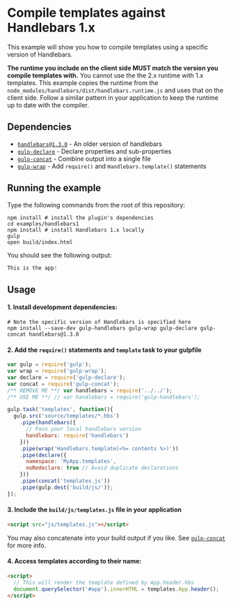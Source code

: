 # Compile templates against Handlebars 1.x

This example will show you how to compile templates using a specific version of Handlebars.

**The runtime you include on the client side MUST match the version you compile templates with.** You cannot use the the 2.x runtime with 1.x templates. This example copies the runtime from the `node_modules/handlebars/dist/handlebars.runtime.js` and uses that on the client side. Follow a similar pattern in your application to keep the runtime up to date with the compiler.

## Dependencies

* [`handlebars@1.3.0`](https://www.npmjs.org/package/gulp-define-module) - An older version of handlebars
* [`gulp-declare`](https://www.npmjs.org/package/gulp-declare) - Declare properties and sub-properties
* [`gulp-concat`](https://www.npmjs.org/package/gulp-concat) - Combine output into a single file
* [`gulp-wrap`](https://www.npmjs.org/package/gulp-wrap) - Add `require()` and `Handlebars.template()` statements

## Running the example

Type the following commands from the root of this repository:

```
npm install # install the plugin's dependencies
cd examples/handlebars1
npm install # install Handlebars 1.x locally
gulp
open build/index.html
```
You should see the following output:

```js
This is the app!
```

## Usage

#### 1. Install development dependencies:

```shell
# Note the specific version of Handlebars is specified here
npm install --save-dev gulp-handlebars gulp-wrap gulp-declare gulp-concat handlebars@1.3.0
```

#### 2. Add the `require()` statements and `template` task to your gulpfile

```js
var gulp = require('gulp');
var wrap = require('gulp-wrap');
var declare = require('gulp-declare');
var concat = require('gulp-concat');
/** REMOVE ME **/ var handlebars = require('../../');
/** USE ME **/ // var handlebars = require('gulp-handlebars');

gulp.task('templates', function(){
  gulp.src('source/templates/*.hbs')
    .pipe(handlebars({
      // Pass your local handlebars version
      handlebars: require('handlebars')
    }))
    .pipe(wrap('Handlebars.template(<%= contents %>)'))
    .pipe(declare({
      namespace: 'MyApp.templates',
      noRedeclare: true // Avoid duplicate declarations
    }))
    .pipe(concat('templates.js'))
    .pipe(gulp.dest('build/js/'));
});

```

#### 3. Include the `build/js/templates.js` file in your application
```html
<script src="js/templates.js"></script>
```

You may also concatenate into your build output if you like. See [`gulp-concat`](https://www.npmjs.org/package/gulp-concat) for more info.

#### 4. Access templates according to their name:
```html
<script>
  // This will render the template defined by App.header.hbs
  document.querySelector('#app').innerHTML = templates.App.header();
</script>
```
